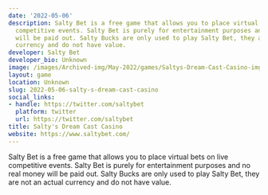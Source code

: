 ```yaml
---
date: '2022-05-06'
description: Salty Bet is a free game that allows you to place virtual bets on live
  competitive events. Salty Bet is purely for entertainment purposes and no real money
  will be paid out. Salty Bucks are only used to play Salty Bet, they are not an actual
  currency and do not have value.
developer: Salty Bet
developer_bio: Unknown
image: /images/Archived-img/May-2022/games/Saltys-Dream-Cast-Casino-img.png
layout: game
location: Unknown
slug: 2022-05-06-salty-s-dream-cast-casino
social_links:
- handle: https://twitter.com/saltybet
  platform: twitter
  url: https://twitter.com/saltybet
title: Salty's Dream Cast Casino
website: https://www.saltybet.com/
---
```


Salty Bet is a free game that allows you to place virtual bets on live competitive events. Salty Bet is purely for entertainment purposes and no real money will be paid out. Salty Bucks are only used to play Salty Bet, they are not an actual currency and do not have value.